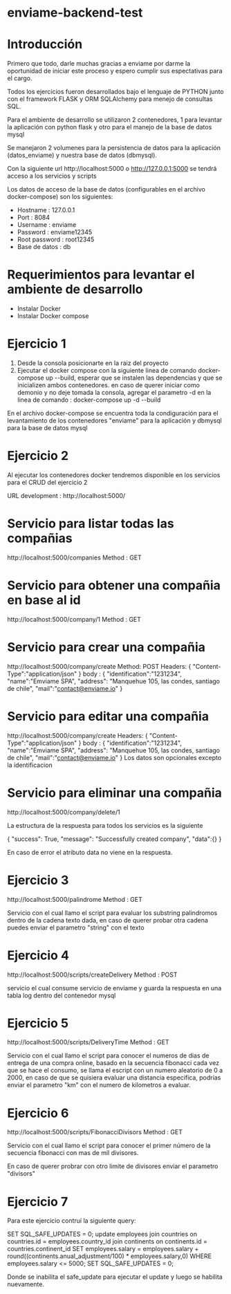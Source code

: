 # enviame-backend-test
# Introducción
Primero que todo, darle muchas gracias a enviame por darme la oportunidad de iniciar este proceso y espero cumplir sus espectativas para el cargo.

Todos los ejercicios fueron desarrollados bajo el lenguaje de PYTHON junto con el framework FLASK y ORM SQLAlchemy para menejo de consultas SQL.

Para el ambiente de desarrollo se utilizaron 2 contenedores, 1 para levantar la aplicación con python flask y otro para el manejo de la base de datos mysql

Se manejaron 2 volumenes para la persistencia de datos para la aplicación (datos_enviame) y nuestra base de datos (dbmysql).

Con la siguiente url http://localhost:5000 o http://127.0.0.1:5000 se tendrá acceso a los servicios y scripts 

Los datos de acceso de la base de datos (configurables en el archivo docker-compose) son los siguientes:
* Hostname : 127.0.0.1
* Port : 8084
* Username : enviame
* Password : enviame12345
* Root password : root12345
* Base de datos : db



# Requerimientos para levantar el ambiente de desarrollo
* Instalar Docker
* Instalar Docker compose


# Ejercicio 1
1. Desde la consola posicionarte en la raiz del proyecto
2. Ejecutar el docker compose con la siguiente linea de comando docker-compose up --build, esperar que se instalen las dependencias y que se inicializen ambos contenedores. en caso de querer iniciar como demonio y no deje tomada la consola, agregar el parametro -d en la linea de comando : docker-compose up -d --build

En el archivo docker-compose se encuentra toda la condiguración para el levantamiento de los contenedores "enviame" para la aplicación y dbmysql para la base de datos mysql

# Ejercicio 2

Al ejecutar los contenedores docker tendremos disponible en los servicios para el CRUD del ejercicio 2

URL development : http://localhost:5000/

# Servicio para listar todas las compañias
http://localhost:5000/companies
Method : GET

# Servicio para obtener una compañia en base al id
http://localhost:5000/company/1
Method : GET

# Servicio para crear una compañia

http://localhost:5000/company/create
Method: POST
Headers: {
    "Content-Type":"application/json"
}
body : {
	"identification":"1231234",
	"name":"Emviame SPA",
	"address": "Manquehue 105, las condes, santiago de chile",
	"mail":"contact@enviame.io"
}

# Servicio para editar una compañia

http://localhost:5000/company/create
Headers: {
    "Content-Type":"application/json"
}
body : {
	"identification":"1231234",
	"name":"Emviame SPA",
	"address": "Manquehue 105, las condes, santiago de chile",
	"mail":"contact@enviame.io"
}
Los datos son opcionales excepto la identificacion

# Servicio para eliminar una compañia

http://localhost:5000/company/delete/1

La estructura de la respuesta para todos los servicios es la siguiente

{
    "success": True,
    "message": "Successfully created company",
    "data":{}
}

En caso de error el atributo data no viene en la respuesta.

# Ejercicio 3

http://localhost:5000/palindrome
Method : GET

Servicio con el cual llamo el script para evaluar los substring palindromos dentro de la cadena texto dada, en caso de querer probar otra cadena puedes enviar el parametro "string" con el texto

# Ejercicio 4

http://localhost:5000/scripts/createDelivery
Method : POST

servicio el cual consume servicio de enviame y guarda la respuesta en una tabla log dentro del contenedor mysql

# Ejercicio 5
http://localhost:5000/scripts/DeliveryTime
Method : GET

Servicio con el cual llamo el script para conocer el numeros de dias de entrega de una compra online, basado en la secuencia fibonacci
cada vez que se hace el consumo, se llama el escript con un numero aleatorio de 0 a 2000, en caso de que se quisiera evaluar una distancia especifica, podrías enviar el parametro "km" con el numero de kilometros a evaluar.

# Ejercicio 6
http://localhost:5000/scripts/FibonacciDivisors
Method : GET

Servicio con el cual llamo el script para conocer el primer número de la secuencia fibonacci con mas de mil divisores.

En caso de querer probrar con otro limite de divisores enviar el parametro "divisors"

# Ejercicio 7

Para este ejercicio contruí la siguiente query:

SET SQL_SAFE_UPDATES = 0;
update employees 
join countries on countries.id = employees.country_id
join continents on continents.id = countries.continent_id
SET employees.salary = employees.salary + round((continents.anual_adjustment/100) * employees.salary,0)
WHERE employees.salary <= 5000;
SET SQL_SAFE_UPDATES = 0;

Donde se inabilita el safe_update para ejecutar el update y luego se habilita nuevamente.
